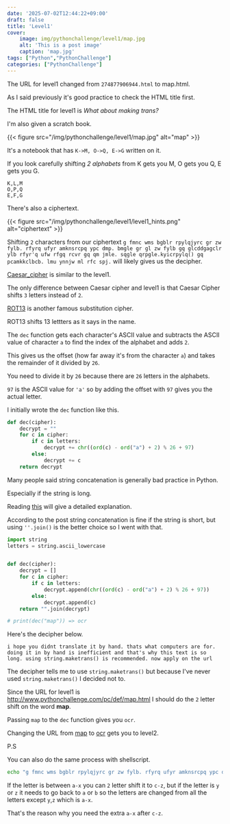 ```yaml
---
date: '2025-07-02T12:44:22+09:00'
draft: false
title: 'Level1'
cover: 
    image: img/pythonchallenge/level1/map.jpg
    alt: 'This is a post image'
    caption: 'map.jpg'
tags: ["Python","PythonChallenge"]
categories: ["PythonChallenge"]
---
```




The URL for level1 changed from `274877906944.html` to map.html.


As I said previously it's good practice to check the HTML title first.


The HTML title for level1 is *What about making trans?* 


I'm also given a scratch book.


{{< figure src="/img/pythonchallenge/level1/map.jpg" alt="map" >}}


It's a notebook that has `K->M, O->Q, E->G` written on it.


If you look carefully shifting *2 alphabets* from K gets you M, O gets you Q, E gets you G. 


```
K,L,M 
O,P,Q 
E,F,G 
```


There's also a ciphertext.


{{< figure src="/img/pythonchallenge/level1/level1_hints.png" alt="ciphertext" >}}


Shifting `2` characters from our ciphertext `g fmnc wms bgblr rpylqjyrc gr zw fylb. rfyrq ufyr amknsrcpq ypc dmp. bmgle gr gl zw fylb gq glcddgagclr ylb rfyr'q ufw rfgq rcvr gq qm jmle. sqgle qrpgle.kyicrpylq() gq pcamkkclbcb. lmu ynnjw ml rfc spj.` will likely gives us the decipher.


[Caesar_cipher](https://en.wikipedia.org/wiki/Caesar_cipher) is similar to the level1.


The only difference between Caesar cipher and level1 is that Caesar Cipher shifts `3` letters instead of `2`. 


[ROT13](https://en.wikipedia.org/wiki/ROT13) is another famous substitution cipher. 


ROT13 shifts 13 lettters as it says in the name. 


The `dec` function gets each character's ASCII value and subtracts the ASCII value of character `a` to find the index of the alphabet and adds `2`. 


This gives us the offset (how far away it's from the character `a`) and takes the remainder of it divided by `26`. 


You need to divide it by `26` because there are `26` letters in the alphabets. 


`97` is the ASCII value for `'a'` so by adding the offset with `97` gives you the actual letter.


I initially wrote the `dec` function like this.


```python
def dec(cipher):
    decrypt = ""
    for c in cipher:
        if c in letters:
            decrypt += chr((ord(c) - ord("a") + 2) % 26 + 97)
        else:
            decrypt += c
    return decrypt
```


Many people said string concatenation is generally bad practice in Python. 


Especially if the string is long. 


Reading [this](https://stackoverflow.com/questions/39675898/is-python-string-concatenation-bad-practice) will give a detailed explanation.


According to the post string concatenation is fine if the string is short, but using `''.join()` is the better choice so I went with that. 


```python
import string 
letters = string.ascii_lowercase


def dec(cipher):
    decrypt = []
    for c in cipher:
        if c in letters:
            decrypt.append(chr((ord(c) - ord("a") + 2) % 26 + 97))
        else:
            decrypt.append(c)
    return "".join(decrypt)

# print(dec("map")) => ocr
```


Here's the decipher below.


`i hope you didnt translate it by hand. thats what computers are for. doing it in by hand is inefficient and that's why this text is so long. using string.maketrans() is recommended. now apply on the url`


The decipher tells me to use `string.maketrans()` but because I've never used `string.maketrans()` I decided not to. 


Since the URL for level1 is http://www.pythonchallenge.com/pc/def/map.html I should do the `2` letter shift on the word **map**. 


Passing `map` to the `dec` function gives you `ocr`.


Changing the URL from [map](http://www.pythonchallenge.com/pc/def/map.html) to [ocr](http://www.pythonchallenge.com/pc/def/ocr.html) gets you to level2.  




P.S 


You can also do the same process with shellscript. 


```bash
echo "g fmnc wms bgblr rpylqjyrc gr zw fylb. rfyrq ufyr amknsrcpq ypc dmp. bmgle gr gl zw fylb gq glcddgagclr ylb rfyr'q ufw rfgq rcvr gq qm jmle. sqgle qrpgle.kyicrpylq() gq pcamkkclbcb. lmu ynnjw ml rfc spj." | tr a-z c-za-x
```


If the letter is between `a-x` you can `2` letter shift it to `c-z`, but if the letter is `y` or `z` it needs to go back to `a` or `b` so the letters are changed from all the letters except `y`,`z` which is `a-x`.


That's the reason why you need the extra `a-x` after `c-z`.  